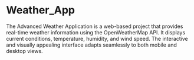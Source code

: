 # Weather_App
The Advanced Weather Application is a web-based project that provides real-time weather information using the OpenWeatherMap API. It displays current conditions, temperature, humidity, and wind speed. The interactive and visually appealing interface adapts seamlessly to both mobile and desktop views.
